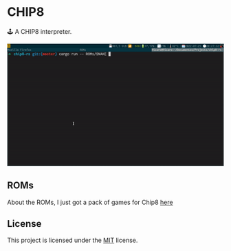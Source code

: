 # CHIP8

:joystick: A CHIP8 interpreter.

![gif](./gameplay.gif)

## ROMs
About the ROMs, I just got a pack of games for Chip8 [here](https://www.zophar.net/pdroms/chip8/chip-8-games-pack.html)

## License
This project is licensed under the [MIT](LICENSE) license.
